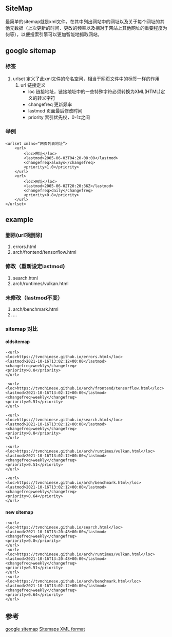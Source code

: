 ## SiteMap
最简单的sitemap就是xml文件，在其中列出网站中的网址以及关于每个网址的其他元数据（上次更新的时间、更改的频率以及相对于网站上其他网址的重要程度为何等），以便搜索引擎可以更加智能地抓取网站。

## google sitemap
### 标签
1. urlset 定义了此xml文件的命名空间，相当于网页文件中的<html>标签一样的作用
	1. url 链接定义
		* loc 链接地址，链接地址中的一些特殊字符必须转换为XML(HTML)定义的转义字符
		* changefreq 更新频率
		* lastmod 页面最后修改时间
		* priority 索引优先权，0-1z之间

### 举例
```
<urlset xmlns=“网页列表地址”>
    <url>
        <loc>网址</loc>
        <lastmod>2005-06-03T04:20-08:00</lastmod>
        <changefreq>always</changefreq>
        <priority>1.0</priority>
    </url>
    <url>
        <loc>网址</loc>
        <lastmod>2005-06-02T20:20:36Z</lastmod>
        <changefreq>daily</changefreq>
        <priority>0.8</priority>
    </url>
</urlset>
```


## example
### 删除(url项删除)
1. errors.html
2. arch/frontend/tensorflow.html
### 修改（重新设定lastmod)
1. search.html
2. arch/runtimes/vulkan.html
### 未修改（lastmod不变）
1. arch/benchmark.html
2. ...


###  sitemap 对比
#### oldsitemap
```
-<url>
<loc>https://tvmchinese.github.io/errors.html</loc>
<lastmod>2021-10-16T13:02:12+00:00</lastmod>
<changefreq>weekly</changefreq>
<priority>0.8</priority>
</url>

-<url>
<loc>https://tvmchinese.github.io/arch/frontend/tensorflow.html</loc>
<lastmod>2021-10-16T13:02:12+00:00</lastmod>
<changefreq>weekly</changefreq>
<priority>0.51</priority>
</url>

-<url>
<loc>https://tvmchinese.github.io/search.html</loc>
<lastmod>2021-10-16T13:02:12+00:00</lastmod>
<changefreq>weekly</changefreq>
<priority>0.8</priority>
</url>

-<url>
<loc>https://tvmchinese.github.io/arch/runtimes/vulkan.html</loc>
<lastmod>2021-10-16T13:02:12+00:00</lastmod>
<changefreq>weekly</changefreq>
<priority>0.51</priority>
</url>

-<url>
<loc>https://tvmchinese.github.io/arch/benchmark.html</loc>
<lastmod>2021-10-16T13:02:12+00:00</lastmod>
<changefreq>weekly</changefreq>
<priority>0.64</priority>
</url>
```
#### new sitemap
```
-<url>
<loc>https://tvmchinese.github.io/search.html</loc>
<lastmod>2021-10-16T13:20:48+00:00</lastmod>
<changefreq>weekly</changefreq>
<priority>0.8</priority>
</url>
-<url>
<loc>https://tvmchinese.github.io/arch/runtimes/vulkan.html</loc>
<lastmod>2021-10-16T13:20:48+00:00</lastmod>
<changefreq>weekly</changefreq>
<priority>0.51</priority>
</url>
-<url>
<loc>https://tvmchinese.github.io/arch/benchmark.html</loc>
<lastmod>2021-10-16T13:02:12+00:00</lastmod>
<changefreq>weekly</changefreq>
<priority>0.64</priority>
</url>
```
## 参考
[google sitemap](https://www.cnblogs.com/doinbean/p/8488466.html)
[Sitemaps XML format](https://www.sitemaps.org/protocol.html)